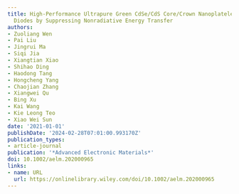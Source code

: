 ```yaml
---
title: High‐Performance Ultrapure Green CdSe/CdS Core/Crown Nanoplatelet Light‐Emitting
  Diodes by Suppressing Nonradiative Energy Transfer
authors:
- Zuoliang Wen
- Pai Liu
- Jingrui Ma
- Siqi Jia
- Xiangtian Xiao
- Shihao Ding
- Haodong Tang
- Hongcheng Yang
- Chaojian Zhang
- Xiangwei Qu
- Bing Xu
- Kai Wang
- Kie Leong Teo
- Xiao Wei Sun
date: '2021-01-01'
publishDate: '2024-02-28T07:01:00.993170Z'
publication_types:
- article-journal
publication: '*Advanced Electronic Materials*'
doi: 10.1002/aelm.202000965
links:
- name: URL
  url: https://onlinelibrary.wiley.com/doi/10.1002/aelm.202000965
---
```


